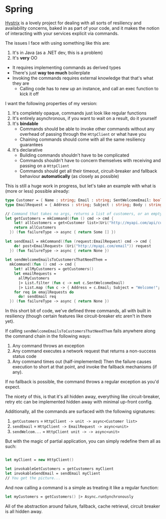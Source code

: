 # Spring

[Hystrix](https://github.com/Netflix/Hystrix) is a lovely project for dealing with all sorts of resiliency and availability concerns, baked in as part of your code, and it makes the notion of interacting with your services explicit via commands.

The issues I face with using something like this are:

1. It's in Java (as a .NET dev, this is a problem)
2. It's **very** OO
  * It requires implementing commands as derived types
  * There's just **way too much** boilerplate
  * Invoking the commands requires external knowledge that that's what they are
    * Calling code has to new up an instance, and call an exec function to kick it off
    
I want the following properties of my version:
  1. It's completely opaque, commands just look like regular functions
  2. It's entirely asynchronous, if you want to wait on a result, do it yourself
  3. It's **bindable**
      * Commands should be able to invoke other commands without any overhead of passing through the `HttpClient` or what have you
      * Chaining commands should come with all the same resiliency guarantees
  4. It's declarative
      * Building commands shouldn't have to be complicated
      * Commands shouldn't have to concern themselves with receiving and passing on a `HttpClient`
      * Commands should get all their timeout, circuit-breaker and fallback behaviour **automatically** (as closely as possible)
      
This is still a huge work in progress, but let's take an example with what is (more or less) possible already:

```fsharp
type Customer = { Name : string; Email : string; SentWelcomeEmail: bool }
type EmailRequest = { Address : string; Subject : string; Body : string}

// Command that takes no args, returns a list of customers, or an empty list on failure
let getCustomers = mkCommand((fun () cmd -> cmd {
    let! allCustomers = get<Customer list>(Uri("http://myapi.com/api/customer"))
    return allCustomers
  }) (fun failureType -> async { return Some [] })
  
let sendEmail = mkCommand((fun (request:EmailRequest) cmd -> cmd {
    do! post<EmailRequest> (Uri("http://myapi.com/email")) request
  }) (fun failureType -> async { return None })
  
let sendWelcomeEmailsToCustomersThatNeedThem =
  mkCommand((fun () cmd -> cmd {
    let! allMyCustomers = getCustomers()
    let emailRequests =
      allMyCustomers
      |> List.filter (fun c -> not c.SentWelcomeEmail)
      |> List.map (fun c -> { Address = c.Email; Subject = "Welcome!"; Body = "Hi there; welcome to the app!"})
    for req in emailRequests do
      do! sendEmail req
  }) (fun failureType -> async { return None })
```

In this short bit of code, we've defined three commands, all with built in resiliency (though certain features like circuit-breaker etc aren't in there yet).

If calling `sendWelcomeEmailsToCustomersThatNeedThem` fails anywhere along the command chain in the following ways:
  1. Any command throws an exception
  2. Any command executes a network request that returns a non-success status code
  3. Any command times out (half-implemented)
Then the failure causes execution to short at that point, and invoke the fallback mechanisms (if any).

If no fallback is possible, the command throws a regular exception as you'd expect.

The nicety of this, is that it's all hidden away, everything like circuit-breaker, retry etc can be implemented hidden away with minimal up-front config.

Additionally, all the commands are surfaced with the following signatures:

1. `getCustomers` = `HttpClient -> unit -> async<Customer list>`
2. `sendEmail` = `HttpClient -> EmailRequest -> async<unit>`
3. `sendWelcom...` = `HttpClient unit -> -> async<unit>`

But with the magic of partial application, you can simply redefine them all as such:

```fsharp

let myClient = new HttpClient()

let invokableGetCustomers = getCustomers myClient
let invokableSendEmail = sendEmail myClient
// You get the picture...
```
And now calling a command is a simple as treating it like a regular function:

```fsharp
let myCustomers = getCustomers() |> Async.runSynchronously
```

All of the abstraction around failure, fallback, cache retrieval, circuit breaker is all hidden away.
